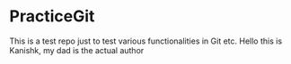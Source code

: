 # PracticeGit
This is a test repo just to test various functionalities in Git etc.
Hello this is Kanishk, my dad is the actual author
